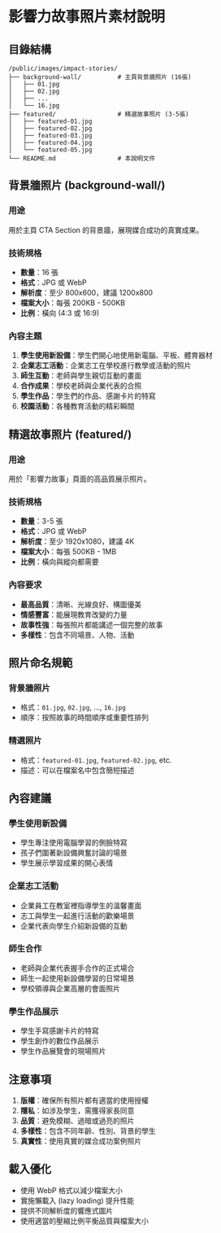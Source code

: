 # 影響力故事照片素材說明

## 目錄結構

```
/public/images/impact-stories/
├── background-wall/          # 主頁背景牆照片 (16張)
│   ├── 01.jpg
│   ├── 02.jpg
│   ├── ...
│   └── 16.jpg
├── featured/                 # 精選故事照片 (3-5張)
│   ├── featured-01.jpg
│   ├── featured-02.jpg
│   ├── featured-03.jpg
│   ├── featured-04.jpg
│   └── featured-05.jpg
└── README.md                 # 本說明文件
```

## 背景牆照片 (background-wall/)

### 用途
用於主頁 CTA Section 的背景牆，展現媒合成功的真實成果。

### 技術規格
- **數量**：16 張
- **格式**：JPG 或 WebP
- **解析度**：至少 800x600，建議 1200x800
- **檔案大小**：每張 200KB - 500KB
- **比例**：橫向 (4:3 或 16:9)

### 內容主題
1. **學生使用新設備**：學生們開心地使用新電腦、平板、體育器材
2. **企業志工活動**：企業志工在學校進行教學或活動的照片
3. **師生互動**：老師與學生親切互動的畫面
4. **合作成果**：學校老師與企業代表的合照
5. **學生作品**：學生們的作品、感謝卡片的特寫
6. **校園活動**：各種教育活動的精彩瞬間

## 精選故事照片 (featured/)

### 用途
用於「影響力故事」頁面的高品質展示照片。

### 技術規格
- **數量**：3-5 張
- **格式**：JPG 或 WebP
- **解析度**：至少 1920x1080，建議 4K
- **檔案大小**：每張 500KB - 1MB
- **比例**：橫向與縱向都需要

### 內容要求
- **最高品質**：清晰、光線良好、構圖優美
- **情感豐富**：能展現教育改變的力量
- **故事性強**：每張照片都能講述一個完整的故事
- **多樣性**：包含不同場景、人物、活動

## 照片命名規範

### 背景牆照片
- 格式：`01.jpg`, `02.jpg`, ..., `16.jpg`
- 順序：按照故事的時間順序或重要性排列

### 精選照片
- 格式：`featured-01.jpg`, `featured-02.jpg`, etc.
- 描述：可以在檔案名中包含簡短描述

## 內容建議

### 學生使用新設備
- 學生專注使用電腦學習的側臉特寫
- 孩子們圍著新設備興奮討論的場景
- 學生展示學習成果的開心表情

### 企業志工活動
- 企業員工在教室裡指導學生的溫馨畫面
- 志工與學生一起進行活動的歡樂場景
- 企業代表向學生介紹新設備的互動

### 師生合作
- 老師與企業代表握手合作的正式場合
- 師生一起使用新設備學習的日常場景
- 學校領導與企業高層的會面照片

### 學生作品展示
- 學生手寫感謝卡片的特寫
- 學生創作的數位作品展示
- 學生作品展覽會的現場照片

## 注意事項

1. **版權**：確保所有照片都有適當的使用授權
2. **隱私**：如涉及學生，需獲得家長同意
3. **品質**：避免模糊、過暗或過亮的照片
4. **多樣性**：包含不同年齡、性別、背景的學生
5. **真實性**：使用真實的媒合成功案例照片

## 載入優化

- 使用 WebP 格式以減少檔案大小
- 實施懶載入 (lazy loading) 提升性能
- 提供不同解析度的響應式圖片
- 使用適當的壓縮比例平衡品質與檔案大小
